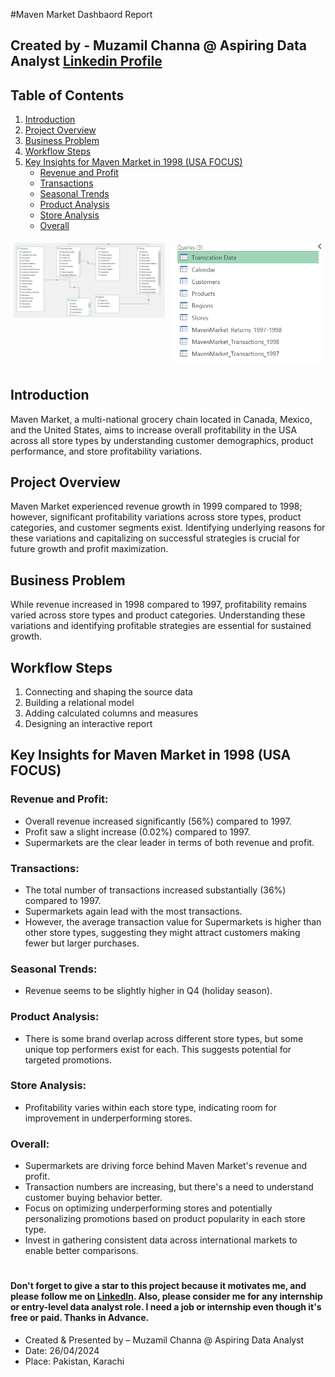 #Maven Market Dashbaord Report

## Created by - Muzamil Channa @ Aspiring Data Analyst [Linkedin Profile](https://www.linkedin.com/in/muzamil-channa-a2216a175/)

## Table of Contents

1. [Introduction](#introduction)
2. [Project Overview](#project-overview)
3. [Business Problem](#business-problem)
4. [Workflow Steps](#workflow-steps)
5. [Key Insights for Maven Market in 1998 (USA FOCUS)](#key-insights-for-maven-market-in-1998-usa-focus)
    - [Revenue and Profit](#revenue-and-profit)
    - [Transactions](#transactions)
    - [Seasonal Trends](#seasonal-trends)
    - [Product Analysis](#product-analysis)
    - [Store Analysis](#store-analysis)
    - [Overall](#overall)
<div style="display: flex;">
  <div style="flex: 50%; padding: 5px;">
    <img src="model.png" style="width:100%">
  </div>
  <div style="flex: 50%; padding: 5px;">
    <img src="table Information.png" style="width:100%">
  </div>
</div>


## Introduction

Maven Market, a multi-national grocery chain located in Canada, Mexico, and the United States, aims to increase overall profitability in the USA across all store types by understanding customer demographics, product performance, and store profitability variations.

## Project Overview

Maven Market experienced revenue growth in 1999 compared to 1998; however, significant profitability variations across store types, product categories, and customer segments exist. Identifying underlying reasons for these variations and capitalizing on successful strategies is crucial for future growth and profit maximization.

## Business Problem

While revenue increased in 1998 compared to 1997, profitability remains varied across store types and product categories. Understanding these variations and identifying profitable strategies are essential for sustained growth.

## Workflow Steps

1. Connecting and shaping the source data
2. Building a relational model
3. Adding calculated columns and measures
4. Designing an interactive report

## Key Insights for Maven Market in 1998 (USA FOCUS)

### Revenue and Profit:

- Overall revenue increased significantly (56%) compared to 1997.
- Profit saw a slight increase (0.02%) compared to 1997.
- Supermarkets are the clear leader in terms of both revenue and profit.

### Transactions:

- The total number of transactions increased substantially (36%) compared to 1997.
- Supermarkets again lead with the most transactions.
- However, the average transaction value for Supermarkets is higher than other store types, suggesting they might attract customers making fewer but larger purchases.

### Seasonal Trends:

- Revenue seems to be slightly higher in Q4 (holiday season).

### Product Analysis:

- There is some brand overlap across different store types, but some unique top performers exist for each. This suggests potential for targeted promotions.

### Store Analysis:

- Profitability varies within each store type, indicating room for improvement in underperforming stores.

### Overall:

- Supermarkets are driving force behind Maven Market's revenue and profit.
- Transaction numbers are increasing, but there's a need to understand customer buying behavior better.
- Focus on optimizing underperforming stores and potentially personalizing promotions based on product popularity in each store type.
- Invest in gathering consistent data across international markets to enable better comparisons.


#
#### Don't forget to give a star to this project because it motivates me, and please follow me on [LinkedIn](https://www.linkedin.com/in/muzamil-channa-a2216a175/). Also, please consider me for any internship or entry-level data analyst role. I need a job or internship even though it's free or paid. Thanks in Advance.

- Created & Presented by – Muzamil Channa @ Aspiring Data Analyst
- Date: 26/04/2024
- Place: Pakistan, Karachi



